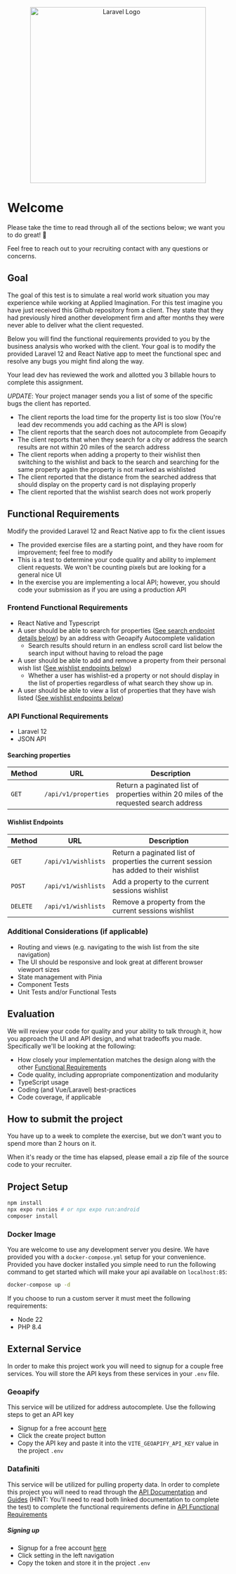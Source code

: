 <p align="center">
    <a href="https://appliedimagination.com/" target="_blank">
        <img src="https://images.appliedimagination.com/common/ai-logo-color-light.png" width="400" alt="Laravel Logo">
    </a>
</p>

# Welcome

Please take the time to read through all of the sections below; we want you to do great! :rocket:

Feel free to reach out to your recruiting contact with any questions or concerns.

## Goal

The goal of this test is to simulate a real world work situation you may experience while working at Applied Imagination.
For this test imagine you have just received this Github repository from a client. They state that they had previously
hired another development firm and after months they were never able to deliver what the client requested.

Below you will find the functional requirements provided to you by the business analysis who worked with the client. Your
goal is to modify the provided Laravel 12 and React Native app to meet the functional spec and resolve any bugs you might find
along the way.

Your lead dev has reviewed the work and allotted you 3 billable hours to complete this assignment.

*UPDATE*: Your project manager sends you a list of some of the specific bugs the client has reported.

- The client reports the load time for the property list is too slow (You're lead dev recommends you add caching as the API is slow)
- The client reports that the search does not autocomplete from Geoapify
- The client reports that when they search for a city or address the search results are not within 20 miles of the search address
- The client reports when adding a property to their wishlist then switching to the wishlist and back to the search and searching for the same property again the property is not marked as wishlisted
- The client reported that the distance from the searched address that should display on the property card is not displaying properly
- The client reported that the wishlist search does not work properly

## Functional Requirements

Modify the provided Laravel 12 and React Native app to fix the client issues

- The provided exercise files are a starting point, and they have room for improvement; feel free to modify
- This is a test to determine your code quality and ability to implement client requests. We won't be counting pixels but are looking for a general nice UI
- In the exercise you are implementing a local API; however, you should code your submission as if you are using a production API

### Frontend Functional Requirements

- React Native and Typescript
- A user should be able to search for properties ([See search endpoint details below](#searching-properties)) by an address with Geoapify Autocomplete validation
    - Search results should return in an endless scroll card list below the search input without having to reload the page
- A user should be able to add and remove a property from their personal wish list ([See wishlist endpoints below](#wishlist-endpoints))
    - Whether a user has wishlist-ed a property or not should display in the list of properties regardless of what search they show up in.
- A user should be able to view a list of properties that they have wish listed ([See wishlist endpoints below](#wishlist-endpoints))

### API Functional Requirements

- Laravel 12
- JSON API

#### Searching properties

| Method | URL                  | Description                                                                           |
|--------|----------------------|---------------------------------------------------------------------------------------|
| `GET`  | `/api/v1/properties` | Return a paginated list of properties within 20 miles of the requested search address |

#### Wishlist Endpoints

| Method   | URL                 | Description                                                                           |
|----------|---------------------|---------------------------------------------------------------------------------------|
| `GET`    | `/api/v1/wishlists` | Return a paginated list of properties the current session has added to their wishlist |
| `POST`   | `/api/v1/wishlists` | Add a property to the current sessions wishlist                                       |
| `DELETE` | `/api/v1/wishlists` | Remove a property from the current sessions wishlist                                  |

### Additional Considerations (if applicable)

- Routing and views (e.g. navigating to the wish list from the site navigation)
- The UI should be responsive and look great at different browser viewport sizes
- State management with Pinia
- Component Tests
- Unit Tests and/or Functional Tests

## Evaluation

We will review your code for quality and your ability to talk through it, how you approach the UI and API design, and what tradeoffs you made. Specifically we'll be looking at the following:

- How closely your implementation matches the design along with the other [Functional Requirements](#functional-requirements)
- Code quality, including appropriate componentization and modularity
- TypeScript usage
- Coding (and Vue/Laravel) best-practices
- Code coverage, if applicable

## How to submit the project

You have up to a week to complete the exercise, but we don't want you to spend more than 2 hours on it.

When it's ready or the time has elapsed, please email a zip file of the source code to your recruiter.

## Project Setup

```sh
npm install
npx expo run:ios # or npx expo run:android
composer install
```

### Docker Image

You are welcome to use any development server you desire. We have provided you with a `docker-compose.yml` setup for your convenience. Provided you have docker installed you simple need to run the following command to get started which will make your api available on `localhost:85`:

```sh
docker-compose up -d
```

If you choose to run a custom server it must meet the following requirements:

- Node 22
- PHP 8.4

## External Service

In order to make this project work you will need to signup for a couple free services. You will store the API keys from these services in your `.env` file.

### Geoapify

This service will be utilized for address autocomplete. Use the following steps to get an API key

- Signup for a free account [here](https://myprojects.geoapify.com/register)
- Click the create project button
- Copy the API key and paste it into the `VITE_GEOAPIFY_API_KEY` value in the project `.env`

### Datafiniti

This service will be utilized for pulling property data. In order to complete this project you will need to read through the [API Documentation](https://developer.datafiniti.co/reference/products) and [Guides](https://developer.datafiniti.co/docs/constructing-property-queries#geo-queries) (HINT:
You'll need to read both linked documentation to complete the test) to complete the functional requirements define in [API Functional Requirements](#api-functional-requirements)

##### Signing up

- Signup for a free account [here](https://portal.datafiniti.co/sign-up)
- Click setting in the left navigation
- Copy the token and store it in the project `.env`
